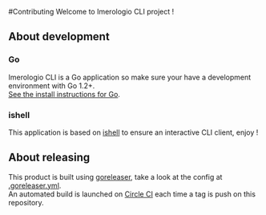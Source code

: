 #Contributing
Welcome to Imerologio CLI project ! 

## About development
### Go 
Imerologio CLI is a Go application so make sure your have a development environment with Go 1.2+.  
[See the install instructions for Go](http://golang.org/doc/install.html).

### ishell
This application is based on [ishell](https://github.com/abiosoft/ishell) to ensure an interactive CLI client, enjoy !

## About releasing
This product is built using [goreleaser](https://goreleaser.com/), take a look at the config at [.goreleaser.yml](.goreleaser.yml).  
An automated build is launched on [Circle CI](https://circleci.com/gh/Agaetis-IT/imerologio-cli) each time a tag is push on this repository.